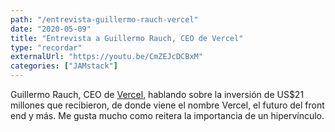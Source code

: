 ```yaml
---
path: "/entrevista-guillermo-rauch-vercel"
date: "2020-05-09"
title: "Entrevista a Guillermo Rauch, CEO de Vercel"
type: "recordar"
externalUrl: "https://youtu.be/CmZEJcDCBxM"
categories: ["JAMstack"]
---
```


Guillermo Rauch, CEO de [Vercel](https://vercel.com/), hablando sobre la inversi&oacute;n de US\$21 millones que recibieron, de donde viene el nombre Vercel, el futuro del front end y m&aacute;s. Me gusta mucho como reitera la importancia de un hipervínculo.
